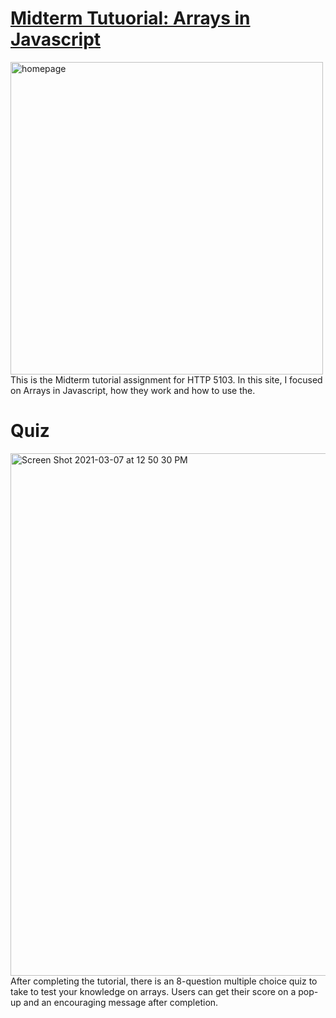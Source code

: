 

<h1><a href="https://a-hagar.github.io/midtermtutorial/">Midterm Tutuorial: Arrays in Javascript</a></h1>
<img width="500" alt="homepage" src="https://user-images.githubusercontent.com/75767321/110249242-44e00300-7f43-11eb-88c2-2a1082157dca.png" href="https://a-hagar.github.io/midtermtutorial/" width="300px">
This is the Midterm tutorial assignment for HTTP 5103. In this site, I focused on Arrays in Javascript, how they work and how to use the.

<h1>Quiz</h1>
<img width="836" alt="Screen Shot 2021-03-07 at 12 50 30 PM" src="https://user-images.githubusercontent.com/75767321/110249346-c20b7800-7f43-11eb-9617-0b237a233248.png">
After completing the tutorial, there is an 8-question multiple choice quiz to take to test your knowledge on arrays. Users can get their score on a pop-up and an encouraging message after completion.

